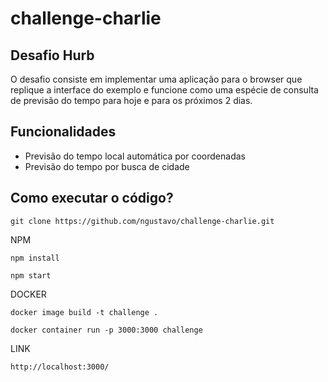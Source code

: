 # challenge-charlie

## Desafio Hurb

O desafio consiste em implementar uma aplicação para o browser que replique a interface do exemplo e funcione como uma espécie de consulta de previsão do tempo para hoje e para os próximos 2 dias.

## Funcionalidades
- Previsão do tempo local automática por coordenadas
- Previsão do tempo por busca de cidade

## Como executar o código?

`git clone https://github.com/ngustavo/challenge-charlie.git`

NPM

`npm install`

`npm start`

DOCKER

`docker image build -t challenge .`

`docker container run -p 3000:3000 challenge`

LINK

`http://localhost:3000/`
